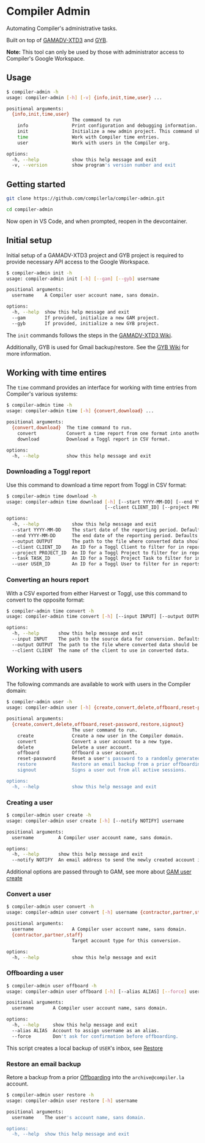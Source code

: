 # Compiler Admin

Automating Compiler's administrative tasks.

Built on top of [GAMADV-XTD3](https://github.com/taers232c/GAMADV-XTD3) and [GYB](https://github.com/GAM-team/got-your-back).

**Note:** This tool can only be used by those with administrator access to Compiler's Google Workspace.

## Usage

```bash
$ compiler-admin -h
usage: compiler-admin [-h] [-v] {info,init,time,user} ...

positional arguments:
  {info,init,time,user}
                        The command to run
    info                Print configuration and debugging information.
    init                Initialize a new admin project. This command should be run once before any others.
    time                Work with Compiler time entries.
    user                Work with users in the Compiler org.

options:
  -h, --help            show this help message and exit
  -v, --version         show program's version number and exit
```

## Getting started

```bash
git clone https://github.com/compilerla/compiler-admin.git

cd compiler-admin
```

Now open in VS Code, and when prompted, reopen in the devcontainer.

## Initial setup

Initial setup of a GAMADV-XTD3 project and GYB project is required to provide necessary API access to the Google Workspace.

```bash
$ compiler-admin init -h
usage: compiler-admin init [-h] [--gam] [--gyb] username

positional arguments:
  username    A Compiler user account name, sans domain.

options:
  -h, --help  show this help message and exit
  --gam       If provided, initialize a new GAM project.
  --gyb       If provided, initialize a new GYB project.
```

The `init` commands follows the steps in the [GAMADV-XTD3 Wiki](https://github.com/taers232c/GAMADV-XTD3/wiki/#requirements).

Additionally, GYB is used for Gmail backup/restore. See the [GYB Wiki](https://github.com/GAM-team/got-your-back/wiki) for more information.

## Working with time entires

The `time` command provides an interface for working with time entries from Compiler's various systems:

```bash
$ compiler-admin time -h
usage: compiler-admin time [-h] {convert,download} ...

positional arguments:
  {convert,download}  The time command to run.
    convert           Convert a time report from one format into another.
    download          Download a Toggl report in CSV format.

options:
  -h, --help          show this help message and exit
```

### Downloading a Toggl report

Use this command to download a time report from Toggl in CSV format:

```bash
$ compiler-admin time download -h
usage: compiler-admin time download [-h] [--start YYYY-MM-DD] [--end YYYY-MM-DD] [--output OUTPUT]
                                    [--client CLIENT_ID] [--project PROJECT_ID] [--task TASK_ID] [--user USER_ID]

options:
  -h, --help            show this help message and exit
  --start YYYY-MM-DD    The start date of the reporting period. Defaults to the beginning of the prior month.
  --end YYYY-MM-DD      The end date of the reporting period. Defaults to the end of the prior month.
  --output OUTPUT       The path to the file where converted data should be written. Defaults to stdout.
  --client CLIENT_ID    An ID for a Toggl Client to filter for in reports. Can be supplied more than once.
  --project PROJECT_ID  An ID for a Toggl Project to filter for in reports. Can be supplied more than once.
  --task TASK_ID        An ID for a Toggl Project Task to filter for in reports. Can be supplied more than once.
  --user USER_ID        An ID for a Toggl User to filter for in reports. Can be supplied more than once.
```

### Converting an hours report

With a CSV exported from either Harvest or Toggl, use this command to convert to the opposite format:

```bash
$ compiler-admin time convert -h
usage: compiler-admin time convert [-h] [--input INPUT] [--output OUTPUT] [--client CLIENT]

options:
  -h, --help       show this help message and exit
  --input INPUT    The path to the source data for conversion. Defaults to stdin.
  --output OUTPUT  The path to the file where converted data should be written. Defaults to stdout.
  --client CLIENT  The name of the client to use in converted data.
```

## Working with users

The following commands are available to work with users in the Compiler domain:

```bash
$ compiler-admin user -h
usage: compiler-admin user [-h] {create,convert,delete,offboard,reset-password,restore,signout} ...

positional arguments:
  {create,convert,delete,offboard,reset-password,restore,signout}
                        The user command to run.
    create              Create a new user in the Compiler domain.
    convert             Convert a user account to a new type.
    delete              Delete a user account.
    offboard            Offboard a user account.
    reset-password      Reset a user's password to a randomly generated string.
    restore             Restore an email backup from a prior offboarding.
    signout             Signs a user out from all active sessions.

options:
  -h, --help            show this help message and exit
```

### Creating a user

```bash
$ compiler-admin user create -h
usage: compiler-admin user create [-h] [--notify NOTIFY] username

positional arguments:
  username         A Compiler user account name, sans domain.

options:
  -h, --help       show this help message and exit
  --notify NOTIFY  An email address to send the newly created account info.
```

Additional options are passed through to GAM, see more about [GAM user create](https://github.com/taers232c/GAMADV-XTD3/wiki/Users#create-a-user)

### Convert a user

```bash
$ compiler-admin user convert -h
usage: compiler-admin user convert [-h] username {contractor,partner,staff}

positional arguments:
  username              A Compiler user account name, sans domain.
  {contractor,partner,staff}
                        Target account type for this conversion.

options:
  -h, --help            show this help message and exit
```

### Offboarding a user

```bash
$ compiler-admin user offboard -h
usage: compiler-admin user offboard [-h] [--alias ALIAS] [--force] username

positional arguments:
  username       A Compiler user account name, sans domain.

options:
  -h, --help     show this help message and exit
  --alias ALIAS  Account to assign username as an alias.
  --force        Don't ask for confirmation before offboarding.
```

This script creates a local backup of `USER`'s inbox, see [Restore](#restore-an-email-backup)

### Restore an email backup

Retore a backup from a prior [Offboarding](#offboarding-a-user) into the `archive@compiler.la` account.

```bash
$ compiler-admin user restore -h
usage: compiler-admin user restore [-h] username

positional arguments:
  username    The user's account name, sans domain.

options:
  -h, --help  show this help message and exit
```
